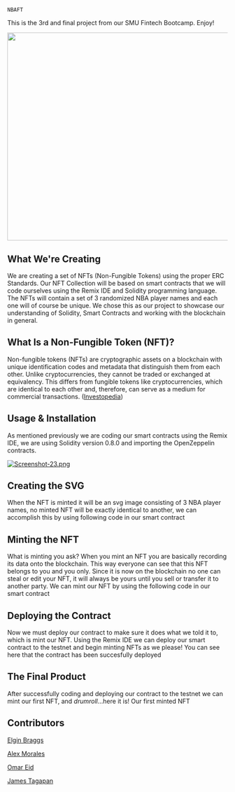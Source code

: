 #  <p align="center">
    NBAFT
 </p>
This is the 3rd and final project from our SMU Fintech Bootcamp. Enjoy!

<p align="center">
  <img 
    width="845"
    height="475"
    src="https://i.postimg.cc/XYd9rXv4/nft-2021.jpg)](https://postimg.cc/sMfM8jSN"
  >
</p>

## What We're Creating
We are creating a set of NFTs (Non-Fungible Tokens) using the proper ERC Standards. Our NFT Collection will be based on smart contracts that we will code ourselves using the Remix IDE and Solidity programming language. The NFTs will contain a set of 3 randomized NBA player names and each one will of course be unique. We chose this as our project to showcase our understanding of Solidity, Smart Contracts and working with the blockchain in general. 

## What Is a Non-Fungible Token (NFT)?
Non-fungible tokens (NFTs) are cryptographic assets on a blockchain with unique identification codes and metadata that distinguish them from each other. Unlike cryptocurrencies, they cannot be traded or exchanged at equivalency. This differs from fungible tokens like cryptocurrencies, which are identical to each other and, therefore, can serve as a medium for commercial transactions. ([Investopedia](https://www.investopedia.com/non-fungible-tokens-nft-5115211))

## Usage & Installation
As mentioned previously we are coding our smart contracts using the Remix IDE, we are using Solidity version 0.8.0 and importing the OpenZeppelin contracts.

[![Screenshot-23.png](https://i.postimg.cc/ydsh4R0k/Screenshot-23.png)](https://postimg.cc/4K2HpmLg)

## Creating the SVG
When the NFT is minted it will be an svg image consisting of 3 NBA player names, no minted NFT will be exactly identical to another, we can accomplish this by using following code in our smart contract



## Minting the NFT
What is minting you ask? When you mint an NFT you are basically recording its data onto the blockchain. This way everyone can see that this NFT belongs to you and you only. Since it is now on the blockchain no one can steal or edit your NFT, it will always be yours until you sell or transfer it to another party. We can mint our NFT by using the following code in our smart contract



## Deploying the Contract
Now we must deploy our contract to make sure it does what we told it to, which is mint our NFT. Using the Remix IDE we can deploy our smart contract to the testnet and begin minting NFTs as we please! You can see here that the contract has been succesfully deployed


## The Final Product
After successfully coding and deploying our contract to the testnet we can mint our first NFT, and *drumroll*...here it is! Our first minted NFT

## Contributors
[Elgin Braggs](https://github.com/nustalgic)

[Alex Morales](https://github.com/Amora987)

[Omar Eid](https://github.com/ORE93)

[James Tagapan](https://github.com/trekj)
